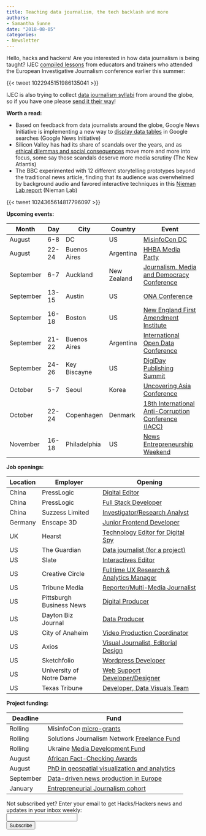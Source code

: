 ```yaml
---
title: Teaching data journalism, the tech backlash and more
authors: 
- Samantha Sunne
date: "2018-08-05"
categories:
- Newsletter
---
```


Hello, hacks and hackers! Are you interested in how data journalism is being taught? IJEC [compiled lessons](http://ijec.org/2018/07/27/teachers-and-trainers-day-at-the-european-investigative-journalism-conference-dataharvest-2018/) from educators and trainers who attended the European Investigative Journalism conference earlier this summer:

{{< tweet 1022945151986135041 >}}

IJEC is also trying to collect [data journalism syllabi](http://ijec.org/syllabi-2/) from around the globe, so if you have one please [send it their way](http://ijec.org/contact-us/)!

**Worth a read:**

* Based on feedback from data journalists around the globe, Google News Initiative is implementing a new way to [display data tables](https://blog.google/outreach-initiatives/google-news-initiative/making-it-easier-discover-data-search/) in Google searches (Google News Initiative)
* Silicon Valley has had its share of scandals over the years, and as [ethical dilemmas and social consequences](https://www.thenewatlantis.com/publications/the-tech-backlash-we-really-need) move more and more into focus, some say those scandals deserve more media scrutiny (The New Atlantis)
* The BBC experimented with 12 different storytelling prototypes beyond the traditional news article, finding that its audience was overwhelmed by background audio and favored interactive techniques in this [Nieman Lab report](http://www.niemanlab.org/2018/07/12-prototypes-eight-weeks-and-lots-of-tapping-whats-worked-and-hasnt-in-the-bbcs-quest-for-new-storytelling-formats/?utm_source=API+Need+to+Know+newsletter&utm_campaign=25caa313ea-EMAIL_CAMPAIGN_2018_07_26_12_20&utm_medium=email&utm_term=0_e3bf78af04-25caa313ea-45825441) (Nieman Lab)

{{< tweet 1024365614817796097 >}}

**Upcoming events:**

| Month | Day | City | Country | Event |
| ----- | --- | ---- | ------- | ----- |
August | 6-8 | DC | US | [MisinfoCon DC](https://misinfocon.com/misinfocon-4-0-washington-dc-1b6ed42c5514)
August | 22-24 | Buenos Aires | Argentina | [HHBA Media Party](http://mediaparty.info/)
September | 6-7 | Auckland | New Zealand | [Journalism, Media and Democracy Conference](http://www.aut.ac.nz/study-at-aut/study-areas/communications/research/journalism,-media-and-democracy-research-centre/conferences)
September | 13-15 | Austin | US | [ONA Conference](https://ona18.journalists.org/)
September | 16-18 | Boston | US | [New England First Amendment Institute](http://nefac.org/new-england-first-amendment-institute/)
September | 21-22 | Buenos Aires | Argentina | [International Open Data Conference](https://twitter.com/search?q=%23IODC18&src=typd)
September |  24-26 | Key Biscayne | US | [DigiDay Publishing Summit](https://digiday.com/event/2018-september-digiday-publishing-summit/)
October | 5-7 | Seoul | Korea | [Uncovering Asia Conference](https://2018.uncoveringasia.org/)
October | 22-24 | Copenhagen | Denmark | [18th International Anti-Corruption Conference (IACC)](https://iaccseries.org/journalists-for-transparency/calling-all-young-journalists/)
November | 16-18 | Philadelphia | US | [News Entrepreneurship Weekend](https://members.fourthestate.org/events/95/)

**Job openings:**

| Location | Employer | Opening |
| -------- | -------- | ------- |
China | PressLogic | [Digital Editor](https://hk.jobsdb.com/hk/en/job/digital-editor-%e7%be%8e%e9%a3%9f%e7%b7%a8%e8%bc%af-holiday-%e5%81%87%e6%9c%9f%e6%97%a5%e8%aa%8c-100003006364921)
China | PressLogic | [Full Stack Developer](https://hk.jobsdb.com/hk/en/job/full-stack-developer-100003006361988)
China | Suzzess Limited | [Investigator/Research Analyst](https://hk.jobsdb.com/hk/en/job/investigators-research-analysts-100003006359365)
Germany | Enscape 3D | [Junior Frontend Developer](https://codepen.io/job/VknyZE)
UK | Hearst | [Technology Editor for Digital Spy](https://www.gorkanajobs.co.uk/job/82176/digital-spy-technology-editor-e-commerce/?LinkSource=PremiumListing)
US | The Guardian | [Data journalist (for a project)](https://twitter.com/juliacarriew/status/1024324809457467392)
US | Slate | [Interactives Editor](https://ire.org/jobs/job/1329/)
US | Creative Circle | [Fulltime UX Research & Analytics Manager](https://www.mediabistro.com/jobs/description/377022/fulltime-ux-research-and-analytics-manager/)
US | Tribune Media | [Reporter/Multi-Media Journalist](https://www.mediabistro.com/jobs/description/377047/reporter-multi-media-journalist/?LinkSource=SEOLandingPageListing)
US | Pittsburgh Business News | [Digital Producer](http://talkingbiznews.com/biz-news-help-wanted/pittsburgh-business-times-seeks-a-digital-producer-2/)
US | Dayton Biz Journal | [Data Producer](http://talkingbiznews.com/biz-news-help-wanted/dayton-biz-journal-seeks-a-data-producer/)
US | City of Anaheim | [Video Production Coordinator](https://careers.journalists.org/jobs/11326115/video-production-coordinator)
US | Axios | [Visual Journalist, Editorial Design](https://www.snd.org/jobs/view/visual-journalist-editorial-design/)
US | Sketchfolio | [Wordpress Developer](https://codepen.io/job/gkMDmE)
US | University of Notre Dame | [Web Support Developer/Designer](https://codepen.io/job/NkDPnk)
US | Texas Tribune | [Developer, Data Visuals Team](https://www.texastribune.org/jobs/developer-data-visuals-team/)

**Project funding:**

| Deadline | Fund |
| -------- | ---- |
Rolling | MisinfoCon [micro-grants](https://docs.google.com/forms/d/e/1FAIpQLScyX13mJU0DLUaoAFijjClCOUbzKrdqfFR2gMwv0eXVKJYXyQ/viewform?c=0&w=1)
Rolling | Solutions Journalism Network [Freelance Fund](https://thewholestory.solutionsjournalism.org/now-offering-travel-funds-for-freelancers-857c49f9b395)
Rolling | Ukraine [Media Development Fund](http://ijnet.org/en/opportunities/media-development-grants-available-ukraine)
August | [African Fact-Checking Awards](https://africacheck.org/how-to-fact-check/the-african-fact-checking-awards/)
August | [PhD in geospatial visualization and analytics](https://docs.google.com/document/d/17WvcdEiVLsiGFsUhOVP4EP7QdLorXQ8ZjGBPbZiUCVc/edit)
September | [Data-driven news production in Europe](http://ijnet.org/en/opportunities/grant-available-data-driven-news-production-europe)
January | [Entrepreneurial Journalism cohort](http://bit.ly/ejeducation)

<div id="mc_embed_signup"><form id="mc-embedded-subscribe-form" class="validate" action="//hackshackers.us1.list-manage.com/subscribe/post?u=c56f2e53d5ed6ef87f8aaa75c&amp;id=fb2bc6f10b" method="post" name="mc-embedded-subscribe-form" novalidate="" target="_blank">

<div id="mc_embed_signup_scroll">

<div class="mc-field-group"><label for="mce-EMAIL">Not subscribed yet? Enter your email to get Hacks/Hackers news and updates in your inbox weekly:  </label></div>

<div class="mc-field-group"><input id="mce-EMAIL" class="required email" name="EMAIL" type="email" value="" /></div>

<!-- real people should not fill this in and expect good things - do not remove this or risk form bot signups-->

<div style="position: absolute; left: -5000px;"><input tabindex="-1" name="b_c56f2e53d5ed6ef87f8aaa75c_fb2bc6f10b" type="text" value="" /></div>

<div class="clear"><input id="mc-embedded-subscribe" class="button" name="subscribe" type="submit" value="Subscribe" /></div>

</div>

</form></div>

<!--End mc_embed_signup-->

<meta name="twitter:card" content="summary">

<meta name="twitter:image:src" content="https://hackshackers.com/content-images/about/hackshackers_logomark.png">

